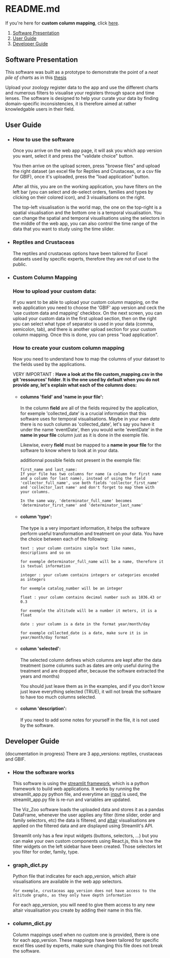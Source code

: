 # README.md

If you're here for **custom column mapping**, click [here](#custom-column-mapping).

1. [Software Presentation](#software-presentation)
2. [User Guide](#user-guide)
3. [Developer Guide](#developer-guide)

## Software Presentation

This software was built as a prototype to demonstrate the point of a *neat pile of charts* as in this [thesis](no-link-yet)

Upload your zoology register data to the app and use the different charts and numerous filters to visualise your registers through space and time lenses.
The software is designed to help your curate your data by finding domain-specific inconsistencies, it is therefore aimed at rather knowledgable users in their field.

## User Guide

- ### How to use the software

  Once you arrive on the web app page, it will ask you which app version you want, select it and press the "validate choice" button.
  
  You then arrive on the upload screen, press "browse files" and upload the right dataset (an excel file for Reptiles and Crustaceas, or a csv file for GBIF), once it's uploaded, press the "load application" button.
  
  After all this, you are on the working application, you have filters on the left bar (you can select and de-select orders, families and types by clicking on their colored icon), and 3 visualisations on the right.
  
  The top-left visualisation is the world map, the one on the top-right is a spatial visualisation and the bottom one is a temporal visualisation.
  You can change the spatial and temporal visualisations using the selectors in the middle of the web app, you can also control the time range of the data that you want to study using the time slider.

- ### Reptiles and Crustaceas

  The reptiles and crustaceas options have been tailored for Excel datasets used by specific experts, therefore they are not of use to the public.

- ### Custom Column Mapping

  ### How to upload your custom data:
  If you want to be able to upload your custom column mapping, on the web application you need to choose the 'GBIF' app version and ceck the 'use custom data and mapping' checkbox.
  On the next screen, you can upload your custom data in the first upload section, then on the right you can select what type of separator is used in your data (comma, semicolon, tab), and there is another upload section for your custom column mapping.
  Once this is done, you can press "load application".
  
  ### How to create your custom column mapping
  
  Now you need to understand how to map the columns of your dataset to the fields used by the applications.
  
  VERY IMPORTANT :
  **Have a look at the file custom_mapping.csv in the git 'ressources' folder. It is the one used by default when you do not provide any, let's explain what each of the columns does:**

  - #### columns **'field'** and **'name in your file'**:
  
    In the column **field** are all of the fields required by the application, for exemple 'collected_date' is a crucial information that this software uses for temporal visualisations.
    Maybe in your *own data* there is no such column as 'collected_date', let's say you have it under the name 'eventDate', then you would write 'eventDate' in the **name in your file** column just as it is done in the exemple file.
  
    Likewise, every **field** must be mapped to a **name in your file** for the software to know where to look at in your data.
  
    additionnal possible fields not present in the exemple file:
    ```
    first_name and last_name:
    If your file has two columns for name (a column for first name and a column for last name), instead of using the field 'collector_full_name', use both fields 'collector_first_name' and 'collector_last name' and don't forget to map them with your columns.

    In the same way, 'determinator_full_name' becomes 'determinator_first_name' and 'determinator_last_name'
    ```

  - #### column **'type'**:
    The type is a very important information, it helps the software perform useful transformation and treatment on your data.
    You have the choice between each of the following:
    
    `text : your column contains simple text like names, descriptions and so on`
    
        for exemple determinator_full_name will be a name, therefore it is textual information
    `integer : your column contains integers or categories encoded as integers`
    
        for exemple catalog_number will be an integer
    `float : your column contains decimal number such as 1036.43 or 0.3`
    
        for exemple the altitude will be a number it meters, it is a float
    `date : your column is a date in the format year/month/day`
    
        for exemple collected_date is a date, make sure it is in year/month/day format

  - #### column **'selected'**:
    The selected column defines which columns are kept after the data treatment (some columns such as dates are only useful during the treatment and are dropped after, because the software extracted the years and months)

    You should just leave them as in the examples, and if you don't know just leave everything selected (TRUE), it will not break the software to have too much columns selected.

  - #### column **'description'**:
    If you need to add some notes for yourself in the file, it is not used by the software.

## Developer Guide
  (documentation in progress)
  There are 3 app_versions: reptiles, crustaceas and GBIF.
  
- ### How the software works
  
  This software is using the [streamlit framework](https://docs.streamlit.io/), which is a python framework to build web applications.
  It works by running the streamlit_app.py python file, and everytime an [input](https://docs.streamlit.io/library/api-reference/widgets) is used, the streamlit_app.py file is re-run and variables are updated.
  
  The Viz_Zoo software loads the uploaded data and stores it as a pandas DataFrame, whenever the user applies any filter (time slider, order and family selectors, etc) the data is filtered, and [altair](https://altair-viz.github.io/) visualisations are applied on the filtered data and are displayed using Streamlit's API.
  
  Streamlit only has a few input widgets (buttons, selectors, ...) but you can make your own custom components using React.js, this is how the filter widgets on the left sidebar have been created. Those selectors let you filter for order, family, type.

- ### graph_dict.py
  Python file that indicates for each app_version, which altair visualisations are available in the web app selectors.
  
      for exemple, crustaceas app_version does not have access to the altitude graphs, as they only have depth information
  For each app_version, you will need to give them access to any new altair visualisation you create by adding their name in this file.
  

- ### column_dict.py
  Column mappings used when no custom one is provided, there is one for each app_version.
  These mappings have been tailored for specific excel files used by experts, make sure changing this file does not break the software.
